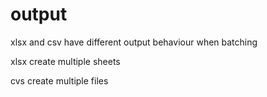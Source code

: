 # output

xlsx and csv have different output behaviour when batching

xlsx create multiple sheets

cvs create multiple files
